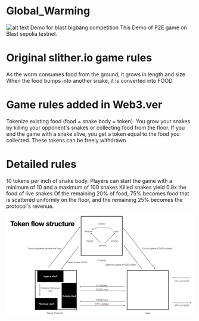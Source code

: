# Global_Warming
![alt text](BLASTbrandkit.png)
Demo for blast bigbang competition
This Demo of P2E game on Blast sepolia testnet.

# Original slither.io game rules
As the worm consumes food from the ground, it grows in length and size
When the food bumps into another snake, it is converted into FOOD

# Game rules added in Web3.ver
Tokenize existing food (food = snake body = token).
You grow your snakes by killing your opponent's snakes or 
collecting food from the floor.
If you end the game with a snake alive, you get a token equal to the food you collected.
These tokens can be freely withdrawn

# Detailed rules
10 tokens per inch of snake body.
Players can start the game with a minimum of 10 and a maximum of 100 snakes
Killed snakes yield 0.8x the food of live snakes
Of the remaining 20% of food, 75% becomes food that is scattered 
uniformly on the floor, and the remaining 25% becomes the protocol's revenue.

![alt text](./readme_img/Token_flow.png)
